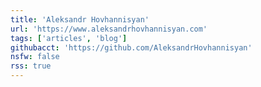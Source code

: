 ```yaml
---
title: 'Aleksandr Hovhannisyan'
url: 'https://www.aleksandrhovhannisyan.com'
tags: ['articles', 'blog']
githubacct: 'https://github.com/AleksandrHovhannisyan'
nsfw: false
rss: true
---
```

